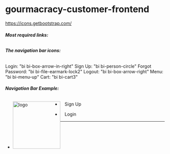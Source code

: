 # gourmacracy-customer-frontend
https://icons.getbootstrap.com/ 
###### **Most required links:**

<link rel="stylesheet" href="https://cdn.jsdelivr.net/npm/bootstrap-icons@1.8.2/font/bootstrap-icons.css">
<link href="https://cdn.jsdelivr.net/npm/bootstrap@5.0.2/dist/css/bootstrap.min.css" rel="stylesheet" integrity="sha384-EVSTQN3/azprG1Anm3QDgpJLIm9Nao0Yz1ztcQTwFspd3yD65VohhpuuCOmLASjC" crossorigin="anonymous">
<link rel="stylesheet" href="stylesheets/style.css">

###### **The navigation bar icons:**
Login: "bi bi-box-arrow-in-right"
Sign Up: "bi bi-person-circle"
Forgot Password: "bi bi-file-earmark-lock2"
Logout: "bi bi-box-arrow-right"
Menu: "bi bi-menu-up"
Cart: "bi bi-cart3"

###### **Navigation Bar Example:**
<!-- nav-bar -->
<nav class="gourmacracy-nav-bar">
    <ul>
        <li style="float: left">
            <a>
                <img src="images/gourmacracy-logo.svg" alt="logo" width="150">
            </a>
        </li>
        <li style="margin-top: 15px"><a><i class="bi bi-person-circle"></i>&emsp;Sign Up</a></li>
        <li style="margin-top: 15px"><a><i class="bi bi-box-arrow-in-right"></i>&emsp;Login</a></li>
    </ul>
</nav>
<hr>
<!-- nav-bar -->
